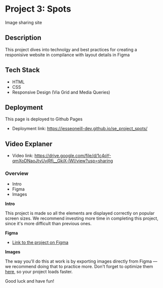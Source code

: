 # Project 3: Spots

Image sharing site

## Description

This project dives into technolgy and best practices for creating a responisive website in compilance with layout details in Figma

## Tech Stack

- HTML
- CSS
- Responsive Design (Via Grid and Media Queries)

## Deployment

This page is deployed to Github Pages

- Deployment link: https://jesseoneill-dev.github.io/se_project_spots/

## Video Explaner

- Video link: https://drive.google.com/file/d/1c4pY-qmXoDNaoJtvUvjRfi__GkiX-lWl/view?usp=sharing

### Overview

- Intro
- Figma
- Images

**Intro**

This project is made so all the elements are displayed correctly on popular screen sizes. We recommend investing more time in completing this project, since it's more difficult than previous ones.

**Figma**

- [Link to the project on Figma](https://www.figma.com/file/BBNm2bC3lj8QQMHlnqRsga/Sprint-3-Project-%E2%80%94-Spots?type=design&node-id=2%3A60&mode=design&t=afgNFybdorZO6cQo-1)

**Images**

The way you'll do this at work is by exporting images directly from Figma — we recommend doing that to practice more. Don't forget to optimize them [here](https://tinypng.com/), so your project loads faster.

Good luck and have fun!
